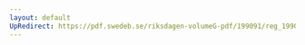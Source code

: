 ```yaml
---
layout: default
UpRedirect: https://pdf.swedeb.se/riksdagen-volumeG-pdf/199091/reg_199091/reg_199091_0883.pdf
---
```

